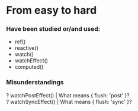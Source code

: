 # From easy to hard

### Have been studied or/and used:

- ref()
- reactive()
- watch()
- watchEffect()
- computed()

### Misunderstandings

? watchPostEffect() | What means { flush: 'post' }?
<br>
? watchSyncEffect() | What means { flush: 'sync' }?
